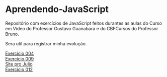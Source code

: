 # Aprendendo-JavaScript

 

Repositório com exercícios de JavaScript feitos durantes as aulas do Curso em Video do Professor Gustavo Guanabara e do CBFCursos do Professor Bruno.

Sera util para registrar minha evolução.


<a href="https://marina-barbosa.github.io/Aprendendo-html-css-JavaScript/ex000/ex004/index.html">Exercício 004</a>
<br>
<a href="https://marina-barbosa.github.io/Aprendendo-html-css-JavaScript/ex009/ex009.html">Exercício 009</a>
<br>
<a href="https://marina-barbosa.github.io/Aprendendo-html-css-JavaScript/ex010/julio.html">Site pro Julio</a>
<br>
<a href="https://marina-barbosa.github.io/Aprendendo-html-css-JavaScript/ex012/Cordel.html">Exercício 012</a>
<br>





